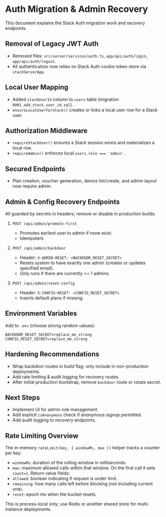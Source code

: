 # Auth Migration & Admin Recovery

This document explains the Stack Auth migration work and recovery endpoints.

## Removal of Legacy JWT Auth
- Removed files: `src/server/services/auth.ts`, `app/api/auth/login`, `app/api/auth/logout`.
- All authentication now relies on Stack Auth cookie token store via `stackServerApp`.

## Local User Mapping
- Added `stackUserId` column to `users` table (migration `0001_add_stack_user_id.sql`).
- `ensureLocalUserForStack()` creates or links a local user row for a Stack user.

## Authorization Middleware
- `requireStackUser()` ensures a Stack session exists and materializes a local row.
- `requireAdmin()` enforces local `users.role === 'admin'`.

## Secured Endpoints
- Plan creation, voucher generation, device list/create, and admin layout now require admin.

## Admin & Config Recovery Endpoints
All guarded by secrets in headers; remove or disable in production builds.

1. `POST /api/admin/promote-first`
   - Promotes earliest user to admin if none exist.
   - Idempotent.

2. `POST /api/admin/backdoor`
   - Header: `X-ADMIN-RESET: <BACKDOOR_RESET_SECRET>`
   - Resets system to have exactly one admin (creates or updates specified email).
   - Only runs if there are currently <= 1 admins.

3. `POST /api/admin/reset-config`
   - Header: `X-CONFIG-RESET: <CONFIG_RESET_SECRET>`
   - Inserts default plans if missing.

## Environment Variables
Add to `.env` (choose strong random values):
```
BACKDOOR_RESET_SECRET=replace_me_strong
CONFIG_RESET_SECRET=replace_me_strong
```

## Hardening Recommendations
- Wrap backdoor routes in build flag: only include in non-production deployments.
- Add rate limiting & audit logging for recovery routes.
- After initial production bootstrap, remove `backdoor` route or rotate secret.

## Next Steps
- Implement UI for admin role management.
- Add explicit `isAnonymous` check if anonymous signup permitted.
- Add audit logging to recovery endpoints.

## Rate Limiting Overview
The in-memory `rateLimit(key, { windowMs, max })` helper tracks a counter per key:
- `windowMs`: duration of the rolling window in milliseconds.
- `max`: maximum allowed calls within that window. On the first call it sets `count=1`.
Return value fields:
- `allowed`: boolean indicating if request is under limit.
- `remaining`: how many calls left before blocking (not including current one).
- `reset`: epoch ms when the bucket resets.

This is process-local only; use Redis or another shared store for multi-instance deployments.
